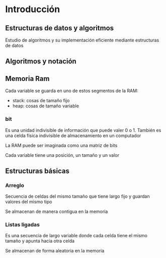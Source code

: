 # Introducción
## Estructuras de datos y algoritmos
Estudio de algoritmos y su implementación eficiente mediante estructuras de datos

## Algoritmos y notación

## Memoria Ram
Cada variable se guarda en uno de estos segmentos de la RAM:
- stack: cosas de tamaño fijo
- heap: cosas de tamaño variable

### bit
Es una unidad indivisible de información que puede valer 0 o 1. También es una celda física indivisible de almacenamiento en un computador

La RAM puede ser imaginada como una matriz de bits

Cada variable tiene una posición, un tamaño y un valor

## Estructuras básicas
### Arreglo
Secuencia de celdas del mismo tamaño que tiene largo fijo y guardan valores del mismo tipo

Se almacenan de manera contigua en la memoria

### Listas ligadas
Es una secuencia de largo variable donde cada celda tiene el mismo tamaño y apunta hacia otra celda

Se almacenan de forma aleatoria en la memoria

